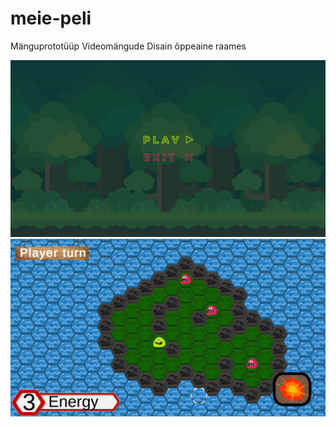 # meie-peli
Mänguprototüüp Videomängude Disain õppeaine raames

![Example Image](https://github.com/Dhicci/meie-peli/blob/main/Meie-pela%2019_09_2023%2000_24_24.png)
![Example Image](https://github.com/Dhicci/meie-peli/blob/main/Projects%20Screenshot%202023.09.19%20-%2000.24.44.18.png)
